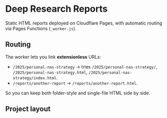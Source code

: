 # Deep Research Reports

Static HTML reports deployed on Cloudflare Pages, with automatic routing via Pages Functions (`_worker.js`).

## Routing
The worker lets you link **extensionless** URLs:
- `/2025/personal-nas-strategy` → tries `/2025/personal-nas-strategy/`, `/2025/personal-nas-strategy.html`, `/2025/personal-nas-strategy/index.html`.
- `/reports/another-report` → `/reports/another-report.html`.

So you can keep both folder-style and single-file HTML side by side.

## Project layout